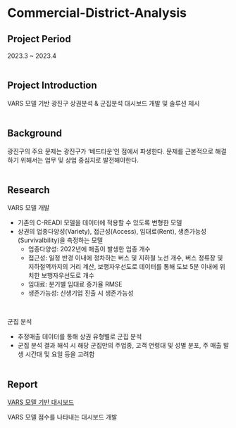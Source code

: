 # Commercial-District-Analysis

## Project Period
2023.3 ~ 2023.4
<br><br>

## Project Introduction
VARS 모델 기반 광진구 상권분석 & 군집분석 대시보드 개발 및 솔루션 제시
<br><br>

## Background
광진구의 주요 문제는 광진구가 ‘베드타운’인 점에서 파생한다. 문제를 근본적으로 해결하기 위해서는 업무 및 상업 중심지로 발전해야한다.
<br><br>

## Research
VARS 모델 개발
- 기존의 C-READI 모델을 데이터에 적용할 수 있도록 변형한 모델
- 상권의 업종다양성(Variety), 접근성(Access), 임대료(Rent), 생존가능성(Survivalbility)을 측정하는 모델
  - 업종다양성: 2022년에 매출이 발생한 업종 개수
  - 접근성: 일정 반경 이내에 정차하는 버스 및 지하철 노선 개수, 버스 정류장 및 지하철역까지의 거리 계산, 보행자우선도로 데이터를 통해 도보 5분 이내에 위치한 보행자우선도로 개수
  - 임대료: 분기별 임대료 증가율 RMSE
  - 생존가능성: 신생기업 진출 시 생존가능성
<br>

군집 분석 
- 추정매출 데이터를 통해 상권 유형별로 군집 분석
- 군집 분석 결과 해석 시 해당 군집만의 주업종, 고객 연령대 및 성별 분포, 주 매출 발생 시간대 및 요일 등을 고려함
<br><br>

## Report

[VARS 모델 기반 대시보드](https://github.com/dahlia52/Commercial-District-Analysis/blob/main/%5B%EC%83%81%EA%B6%8C%EC%9D%84%20%EB%B6%80%ED%83%81%ED%95%B4%5D%20VARS%20%EB%AA%A8%EB%8D%B8%20%EA%B8%B0%EB%B0%98%20%EC%83%81%EA%B6%8C%EB%B6%84%EC%84%9D%26%EA%B5%B0%EC%A7%91%EB%B6%84%EC%84%9D%20%EB%8C%80%EC%8B%9C%EB%B3%B4%EB%93%9C%20%EA%B0%9C%EB%B0%9C%20%EB%B0%8F%20%EC%86%94%EB%A3%A8%EC%85%98%20%EC%A0%9C%EC%8B%9C.pdf)

VARS 모델 점수를 나타내는 대시보드 개발

